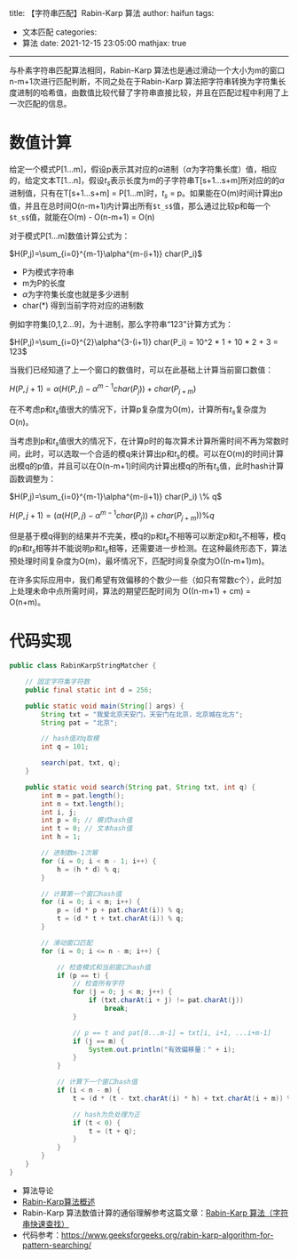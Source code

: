 title: 【字符串匹配】Rabin-Karp 算法
author: haifun
tags:
  - 文本匹配
categories:
  - 算法
date: 2021-12-15 23:05:00
mathjax: true
---

与朴素字符串匹配算法相同，Rabin-Karp 算法也是通过滑动一个大小为m的窗口n-m+1次进行匹配判断，不同之处在于Rabin-Karp 算法把字符串转换为字符集长度进制的哈希值，由数值比较代替了字符串直接比较，并且在匹配过程中利用了上一次匹配的信息。

# 数值计算

给定一个模式P[1...m]，假设p表示其对应的$\alpha$进制（$\alpha$为字符集长度）值，相应的，给定文本T[1...n]，假设$t_s$表示长度为m的子字符串T[s+1...s+m]所对应的的$\alpha$进制值，只有在T[s+1...s+m] = P[1...m]时，$t_s$ = p。如果能在O(m)时间计算出p值，并且在总时间O(n-m+1)内计算出所有`$t_s$`值，那么通过比较p和每一个`$t_s$`值，就能在O(m) - O(n-m+1) = O(n) 

对于模式P[1...m]数值计算公式为：

$H(P,j)=\sum_{i=0}^{m-1}\alpha^{m-(i+1)} char(P_i)$

- P为模式字符串
- m为P的长度
- $\alpha$为字符集长度也就是多少进制
- char(*) 得到当前字符对应的进制数

例如字符集[0,1,2...9]，为十进制，那么字符串“123”计算方式为：

$H(P,j)=\sum_{i=0}^{2}\alpha^{3-(i+1)} char(P_i) = 10^2 * 1 + 10 * 2 + 3 = 123$

当我们已经知道了上一个窗口的数值时，可以在此基础上计算当前窗口数值：

$H(P,j+1)=\alpha(H(P,j) - \alpha^{m-1} char(P_j)) + char(P_{j+m})$

在不考虑p和$t_s$值很大的情况下，计算p复杂度为O(m)，计算所有$t_s$复杂度为O(n)。

当考虑到p和$t_s$值很大的情况下，在计算p时的每次算术计算所需时间不再为常数时间，此时，可以选取一个合适的模q来计算出p和$t_s$的模。可以在O(m)的时间计算出模q的p值，并且可以在O(n-m+1)时间内计算出模q的所有$t_s$值，此时hash计算函数调整为：

$H(P,j)=\sum_{i=0}^{m-1}\alpha^{m-(i+1)} char(P_i) \% q$

$H(P,j+1)=(\alpha(H(P,j) - \alpha^{m-1} char(P_j)) + char(P_{j+m})) \% q$

但是基于模q得到的结果并不完美，模q的p和$t_s$不相等可以断定p和$t_s$不相等，模q的p和$t_s$相等并不能说明p和$t_s$相等，还需要进一步检测。在这种最终形态下，算法预处理时间复杂度为O(m)，最坏情况下，匹配时间复杂度为O((n-m+1)m)。

在许多实际应用中，我们希望有效偏移的个数少一些（如只有常数c个），此时加上处理未命中点所需时间，算法的期望匹配时间为 O((n-m+1) + cm) = O(n+m)。

# 代码实现

```java
public class RabinKarpStringMatcher {

    // 固定字符集字符数
    public final static int d = 256;

    public static void main(String[] args) {
        String txt = "我爱北京天安门，天安门在北京，北京城在北方";
        String pat = "北京";

        // hash值对q取模
        int q = 101;

        search(pat, txt, q);
    }

    public static void search(String pat, String txt, int q) {
        int m = pat.length();
        int n = txt.length();
        int i, j;
        int p = 0; // 模式hash值
        int t = 0; // 文本hash值
        int h = 1;

        // 进制数m-1次幂
        for (i = 0; i < m - 1; i++) {
            h = (h * d) % q;
        }

        // 计算第一个窗口hash值
        for (i = 0; i < m; i++) {
            p = (d * p + pat.charAt(i)) % q;
            t = (d * t + txt.charAt(i)) % q;
        }

        // 滑动窗口匹配
        for (i = 0; i <= n - m; i++) {

            // 检查模式和当前窗口hash值
            if (p == t) {
                // 检查所有字符
                for (j = 0; j < m; j++) {
                    if (txt.charAt(i + j) != pat.charAt(j))
                        break;
                }

                // p == t and pat[0...m-1] = txt[i, i+1, ...i+m-1]
                if (j == m) {
                    System.out.println("有效偏移量：" + i);
                }
            }

            // 计算下一个窗口hash值
            if (i < n - m) {
                t = (d * (t - txt.charAt(i) * h) + txt.charAt(i + m)) % q;

                // hash为负处理为正
                if (t < 0) {
                    t = (t + q);
                }
            }
        }
    }
}
```

- 算法导论
- [Rabin-Karp算法概述](https://www.cnblogs.com/christianl/p/13747580.html)
- Rabin-Karp 算法数值计算的通俗理解参考这篇文章：[Rabin-Karp 算法（字符串快速查找）](https://www.cnblogs.com/golove/p/3234673.html)
- 代码参考：https://www.geeksforgeeks.org/rabin-karp-algorithm-for-pattern-searching/
